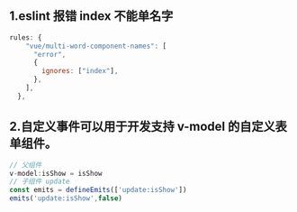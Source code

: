 ## 1.eslint 报错 index 不能单名字
```js
rules: {
    "vue/multi-word-component-names": [
      "error",
      {
        ignores: ["index"],
      },
    ],
  },
```

## 2.自定义事件可以用于开发支持 v-model 的自定义表单组件。
```js
// 父组件
v-model:isShow = isShow
// 子组件 update
const emits = defineEmits(['update:isShow'])
emits('update:isShow',false)
```